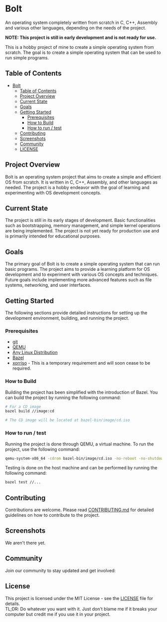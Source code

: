 # Bolt

An operating system completely written from scratch in C, C++, Assembly and various other languages, depending on the needs of the project.

**NOTE: This project is still in early development and is not ready for use.**

This is a hobby project of mine to create a simple operating system from scratch. The goal is to create a simple operating system that can be used to run simple programs.

## Table of Contents

- [Bolt](#Bolt)
    - [Table of Contents](#table-of-contents)
    - [Project Overview](#project-overview)
    - [Current State](#current-state)
    - [Goals](#goals)
    - [Getting Started](#getting-started)
        - [Prerequisites](#prerequisites)
        - [How to Build](#how-to-build)
        - [How to run / test](#how-to-run--test)
    - [Contributing](#contributing)
    - [Screenshots](#screenshots)
    - [Community](#community)
    - [LICENSE](#license)

## Project Overview

Bolt is an operating system project that aims to create a simple and efficient OS from scratch. It is written in C, C++, Assembly, and other languages as needed. The project is a hobby endeavor with the goal of learning and experimenting with OS development concepts.

## Current State

The project is still in its early stages of development. Basic functionalities such as bootstrapping, memory management, and simple kernel operations are being implemented. The project is not yet ready for production use and is primarily intended for educational purposes.

## Goals

The primary goal of Bolt is to create a simple operating system that can run basic programs. The project aims to provide a learning platform for OS development and to experiment with various OS concepts and techniques. Future goals include implementing more advanced features such as file systems, networking, and user interfaces.

## Getting Started

The following sections provide detailed instructions for setting up the development environment, building, and running the project.

### Prerequisites

- [git](https://git-scm.com/downloads)
- [QEMU](https://www.qemu.org/download/)
- [Any Linux Distribution](https://www.linux.org/pages/download/)
- [Bazel](https://bazel.build/)
- [xorriso](https://www.gnu.org/software/xorriso/) - This is a temporary requirement and will soon cease to be required.

### How to Build

Building the project has been simplified with the introduction of Bazel. You can build the project by running the following command:

```sh
# For a CD image
bazel build //image:cd

# The CD image will be located at bazel-bin/image/cd.iso
```

### How to run / test

Running the project is done through QEMU, a virtual machine. To run the project, use the following command:

```sh
qemu-system-x86_64 -cdrom bazel-bin/image/cd.iso -no-reboot -no-shutdown -s -S -serial stdio -d int -m 2G -vga std
```

Testing is done on the host machine and can be performed by running the following command:

```sh
bazel test //...
```

## Contributing

Contributions are welcome. Please read [CONTRIBUTING.md](CONTRIBUTING.md) for detailed guidelines on how to contribute to the project.

## Screenshots

We aren't there yet.

## Community

Join our community to stay updated and get involved:


## License

This project is licensed under the MIT License - see the [LICENSE](LICENSE) file for details. \
TL;DR: Do whatever you want with it. Just don't blame me if it breaks your computer but credit me if you use it in your project.
